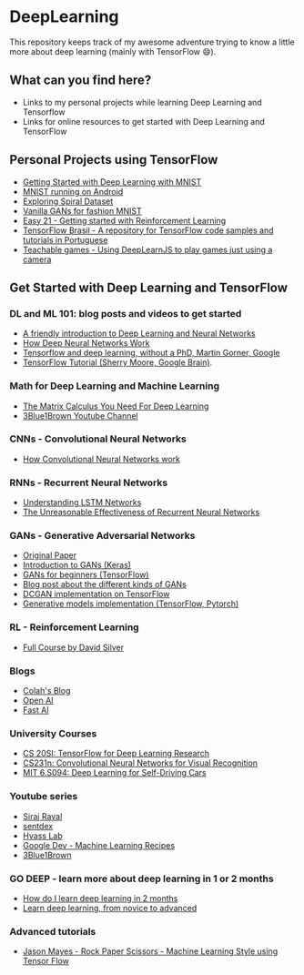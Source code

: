 # DeepLearning

This repository keeps track of my awesome adventure trying
to know a little more about deep learning (mainly with TensorFlow :smile:).

## What can you find here?

* Links to my personal projects while learning Deep Learning and Tensorflow
* Links for online resources to get started with Deep Learning and TensorFlow

## Personal Projects using TensorFlow

* [Getting Started with Deep Learning with MNIST](https://github.com/mari-linhares/mnist-tensorflow)  
* [MNIST running on Android](https://github.com/mari-linhares/mnist-android-tensorflow)  
* [Exploring Spiral Dataset](exploring-spiral-dataset/)  
* [Vanilla GANs for fashion MNIST](GAN-fashion-MNIST/)
* [Easy 21 - Getting started with Reinforcement Learning](https://github.com/mari-linhares/easy21)
* [TensorFlow Brasil - A repository for TensorFlow code samples and tutorials in Portuguese](https://github.com/mari-linhares/tensorflow-brasil)
* [Teachable games - Using DeepLearnJS to play games just using a camera](https://github.com/mari-linhares/teachable-machine-games)

## Get Started with Deep Learning and TensorFlow

### DL and ML 101: blog posts and videos to get started

* [A friendly introduction to Deep Learning and Neural Networks](https://www.youtube.com/watch?v=BR9h47Jtqyw)  
* [How Deep Neural Networks Work](https://www.youtube.com/watch?v=ILsA4nyG7I0)  
* [Tensorflow and deep learning, without a PhD, Martin Gorner, Google](https://www.youtube.com/watch?v=sEciSlAClL8&t=2163s)
* [TensorFlow Tutorial (Sherry Moore, Google Brain)](https://www.youtube.com/watch?v=Ejec3ID_h0w).  

### Math for Deep Learning and Machine Learning

* [The Matrix Calculus You Need For Deep Learning](https://arxiv.org/abs/1802.01528)  
* [3Blue1Brown Youtube Channel](https://www.youtube.com/channel/UCYO_jab_esuFRV4b17AJtAw)

### CNNs - Convolutional Neural Networks
* [How Convolutional Neural Networks work](https://www.youtube.com/watch?v=FmpDIaiMIeA&t=1s)  

### RNNs - Recurrent Neural Networks

* [Understanding LSTM Networks](http://colah.github.io/posts/2015-08-Understanding-LSTMs/)  
* [The Unreasonable Effectiveness of Recurrent Neural Networks](http://karpathy.github.io/2015/05/21/rnn-effectiveness/)  

### GANs - Generative Adversarial Networks

* [Original Paper](https://arxiv.org/abs/1406.2661)
* [Introduction to GANs (Keras)](https://www.analyticsvidhya.com/blog/2017/06/introductory-generative-adversarial-networks-gans/)  
* [GANs for beginners (TensorFlow)](https://www.oreilly.com/learning/generative-adversarial-networks-for-beginners)  
* [Blog post about the different kinds of GANs](http://guimperarnau.com/blog/2017/03/Fantastic-GANs-and-where-to-find-them)  
* [DCGAN implementation on TensorFlow](https://github.com/carpedm20/DCGAN-tensorflow)  
* [Generative models implementation (TensorFlow, Pytorch)](https://github.com/wiseodd/generative-models/)


### RL - Reinforcement Learning

* [Full Course by David Silver](https://www.youtube.com/watch?v=2pWv7GOvuf0&list=PLzuuYNsE1EZAXYR4FJ75jcJseBmo4KQ9)  

### Blogs

* [Colah's Blog](http://colah.github.io/)  
* [Open AI](https://blog.openai.com/)
* [Fast AI](http://www.fast.ai/)

### University Courses

* [CS 20SI: TensorFlow for Deep Learning Research](http://web.stanford.edu/class/cs20si/syllabus.html)  
* [CS231n: Convolutional Neural Networks for Visual Recognition](http://cs231n.github.io/)  
* [MIT 6.S094: Deep Learning for Self-Driving Cars](https://www.youtube.com/playlist?list=PLrAXtmErZgOeiKm4sgNOknGvNjby9efdf)

### Youtube series

* [Siraj Raval](https://www.youtube.com/channel/UCWN3xxRkmTPmbKwht9FuE5A)  
* [sentdex](https://www.youtube.com/channel/UCfzlCWGWYyIQ0aLC5w48gBQ)  
* [Hvass Lab](https://www.youtube.com/user/hvasslabs/videos)  
* [Google Dev - Machine Learning Recipes](https://www.youtube.com/watch?v=cKxRvEZd3Mw&index=7&list=PLOU2XLYxmsIIuiBfYad6rFYQU_jL2ryal)  
* [3Blue1Brown](https://www.youtube.com/channel/UCYO_jab_esuFRV4b17AJtAw)  

### GO DEEP - learn more about deep learning in 1 or 2 months

* [How do I learn deep learning in 2 months](https://www.quora.com/How-do-I-learn-deep-learning-in-2-months)  
* [Learn deep learning, from novice to advanced](https://www.commonlounge.com/discussion/81f5bbcfea4e44b9b2bd081d1ea536ac/main)  


### Advanced tutorials

* [Jason Mayes - Rock Paper Scissors - Machine Learning Style using Tensor Flow](https://www.youtube.com/watch?v=mtRDNDqjUzM)
